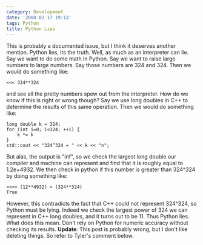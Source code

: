 ```yaml
---
category: Development
date: '2008-02-17 19:13'
tags: Python
title: Python Lies
---
```


This is probably a documented issue, but I think it deserves another
mention. Python lies, its the truth. Well, as much as an interpreter can
lie. Say we want to do some math in Python. Say we want to raise large
numbers to large numbers. Say those numbers are 324 and 324. Then we
would do something like:

``` {.sourceCode .python}
<<< 324**324
```

and see all the pretty numbers spew out from the interpreter. How do we
know if this is right or wrong though? Say we use long doubles in C++ to
determine the results of this same operation. Then we would do something
like:

``` {.sourceCode .python}
long double k = 324;
for (int i=0; i<324; ++i) {
    k *= k
}
std::cout << "324^324 = " << k << "n";
```

But alas, the output is "inf", so we check the largest long double our
compiler and machine can represent and find that it is roughly equal to
1.2e+4932. We then check in python if this number is greater than
324\^324 by doing something like:

``` {.sourceCode .python}
>>>> (12**4932) > (324**324)
True
```

However, this contradicts the fact that C++ could not represent
324\^324, so Python must be lying. Indeed we check the largest power of
324 we can represent in C++ long doubles, and it turns out to be 11.
Thus Python lies. What does this mean. Don't rely on Python for numeric
accuracy without checking its results. **Update**: This post is probably
wrong, but I don't like deleting things. So refer to Tyler's comment
below.
